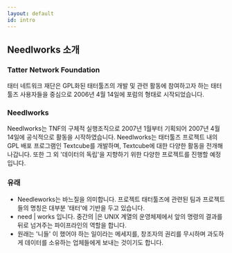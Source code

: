 ```yaml
---
layout: default
id: intro
---
```


## Needlworks 소개

### Tatter Network Foundation

태터 네트워크 재단은 GPL화된 태터툴즈의 개발 및 관련 활동에 참여하고자 하는 태터툴즈 사용자들을 중심으로 2006년 4월 14일에 포럼의 형태로 시작되었습니다.

### Needlworks

Needlworks는 TNF의 구체적 실행조직으로 2007년 1월부터 기획되어 2007년 4월 14일에 공식적으로 활동을 시작하였습니다. Needlworks는 태터툴즈 프로젝트 내의 GPL 배포 프로그램인 Textcube를 개발하며, Textcube에 대한 다양한 활동을 전개해 나갑니다. 또한 그 외 '데이터의 독립'을 지향하기 위한 다양한 프로젝트를 진행할 예정입니다.

### 유래

* Needleworks는 바느질을 의미합니다. 프로젝트 태터툴즈에 관련된 팀과 프로젝트들의 명칭은 대부분 '태터'에 기반을 두고 있습니다.
* need | works 입니다. 중간의 |은 UNIX 계열의 운영체제에서 앞의 명령의 결과를 뒤로 넘겨주는 파이프라인의 역할을 합니다.
* 원래는 '니들' 이 했어야 하는 일이라는 메세지를, 창조자의 권리를 무시하며 과도하게 데이터를 소유하는 업체들에게 보내는 것이기도 합니다.

